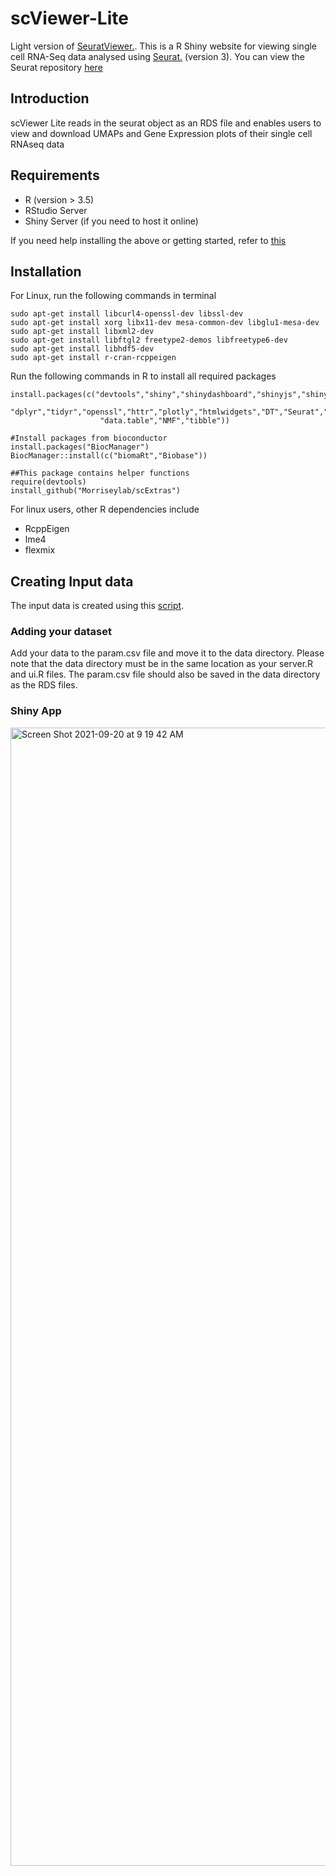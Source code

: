 # scViewer-Lite
Light version of [SeuratViewer.](https://github.com/Morriseylab/SeuratViewer). This is a R Shiny website for viewing single cell RNA-Seq data analysed using [Seurat.](https://satijalab.org/seurat/) (version 3). You can view the Seurat repository [here](https://github.com/satijalab/seurat)

## Introduction
scViewer Lite reads in the seurat object as an RDS file and enables users to view and download UMAPs and Gene Expression plots of their single cell RNAseq data

## Requirements
- R (version > 3.5)
- RStudio Server
- Shiny Server (if you need to host it online)

If you need help installing the above or getting started, refer to [this](https://deanattali.com/2015/05/09/setup-rstudio-shiny-server-digital-ocean/#install-r)
 
## Installation
For Linux, run the following commands in terminal 
```
sudo apt-get install libcurl4-openssl-dev libssl-dev
sudo apt-get install xorg libx11-dev mesa-common-dev libglu1-mesa-dev
sudo apt-get install libxml2-dev
sudo apt-get install libftgl2 freetype2-demos libfreetype6-dev
sudo apt-get install libhdf5-dev
sudo apt-get install r-cran-rcppeigen
```
Run the following commands in R to install all required packages
```
install.packages(c("devtools","shiny","shinydashboard","shinyjs","shinyBS","RColorBrewer","reshape2","ggplot2",
                   "dplyr","tidyr","openssl","httr","plotly","htmlwidgets","DT","Seurat","cowplot",
                    "data.table","NMF","tibble"))

#Install packages from bioconductor
install.packages("BiocManager")
BiocManager::install(c("biomaRt","Biobase"))

##This package contains helper functions 
require(devtools)
install_github("Morriseylab/scExtras")
```
For linux users, other R dependencies include
- RcppEigen
- lme4
- flexmix


## Creating Input data

The input data is created using this [script](https://github.com/bapoorva/scripts/blob/master/RunSeurat_WT.R). 

### Adding your dataset

Add your data to the param.csv file and move it to the data directory. Please note that the data directory must be in the same location as your server.R and ui.R files. The param.csv file should also be saved in the data directory as the RDS files.

### Shiny App


<img width="1821" alt="Screen Shot 2021-09-20 at 9 19 42 AM" src="https://user-images.githubusercontent.com/43073258/134009248-198f58f7-2964-4edb-b88b-5220bc45008e.png">
